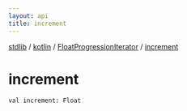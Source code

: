 ```yaml
---
layout: api
title: increment
---
```

[stdlib](../../index.html) / [kotlin](../index.html) / [FloatProgressionIterator](index.html) / [increment](increment.html)

# increment

```
val increment: Float
```
